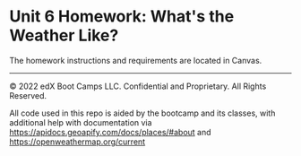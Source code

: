 # Unit 6 Homework: What's the Weather Like?

The homework instructions and requirements are located in Canvas.

---

© 2022 edX Boot Camps LLC. Confidential and Proprietary. All Rights Reserved.

All code used in this repo is aided by the bootcamp and its classes, with additional help with documentation via 
https://apidocs.geoapify.com/docs/places/#about
and 
https://openweathermap.org/current